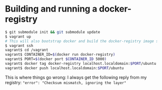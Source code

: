 # Building and running a docker-registry

```bash
$ git submodule init && git submodule update
$ vagrant up
# This will also bootstrap docker and build the docker-registry image specified in Dockerfile
$ vagrant ssh
vagrant$ cd /vagrant
vagrant$ CONTAINER_ID=$(docker run docker-registry)
vagrant$ PORT=$(docker port $CONTAINER_ID 5000)
vagrant$ docker tag docker-registry localhost.localdomain:$PORT/ubuntu
vagrant$ docker push localhost.localdomain:$PORT/ubuntu
```

This is where things go wrong: I always get the following reply from my
registry: `"error": "Checksum mismatch, ignoring the layer"`
